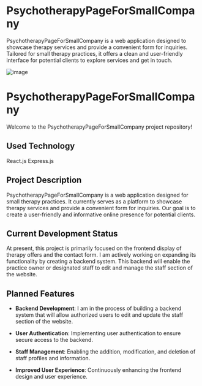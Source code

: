 # PsychotherapyPageForSmallCompany
PsychotherapyPageForSmallCompany is a web application designed to showcase therapy services and provide a convenient form for inquiries. Tailored for small therapy practices, it offers a clean and user-friendly interface for potential clients to explore services and get in touch.

![image](https://github.com/JuliaKanik/PsychotherapyPageForSmallCompany/assets/124036482/1e38046e-bf4b-4bab-9882-20aa70c83930)


# PsychotherapyPageForSmallCompany

Welcome to the PsychotherapyPageForSmallCompany project repository!

## Used Technology
React.js
Express.js

## Project Description

PsychotherapyPageForSmallCompany is a web application designed for small therapy practices. It currently serves as a platform to showcase therapy services and provide a convenient form for inquiries. Our goal is to create a user-friendly and informative online presence for potential clients.

## Current Development Status

At present, this project is primarily focused on the frontend display of therapy offers and the contact form. I am actively working on expanding its functionality by creating a backend system. This backend will enable the practice owner or designated staff to edit and manage the staff section of the website.

## Planned Features

- **Backend Development**: I am in the process of building a backend system that will allow authorized users to edit and update the staff section of the website.

- **User Authentication**: Implementing user authentication to ensure secure access to the backend.

- **Staff Management**: Enabling the addition, modification, and deletion of staff profiles and information.

- **Improved User Experience**: Continuously enhancing the frontend design and user experience.
